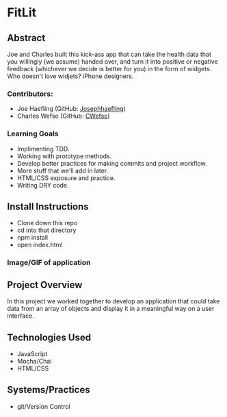 # FitLit

## Abstract

  Joe and Charles built this kick-ass app that can take the health data that you willingly (we assume) handed over, and turn it into positive or negative feedback (whichever we decide is better for you) in the form of widgets. Who doesn't love widjets? iPhone designers.

### Contributors:
  - Joe Haefling (GitHub: [Josephhaefling](https://github.com/Josephhaefling))
  - Charles Wefso (GitHub: [CWefso](https://github.com/cwefso))

### Learning Goals

  - Implimenting TDD.
  - Working with prototype methods.
  - Develop better practices for making commits and project workflow.
  - More stuff that we'll add in later.
  - HTML/CSS exposure and practice.
  - Writing DRY code.

## Install Instructions

  - Clone down this repo
  - cd into that directory
  - npm install
  - open index.html

### Image/GIF of application

## Project Overview

  In this project we worked together to develop an application that could take data from an array of objects and display it in a meaningful way on a user interface.


## Technologies Used

  - JavaScript
  - Mocha/Chai
  - HTML/CSS

## Systems/Practices

  - git/Version Control
